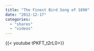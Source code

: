 ```yaml
---
title: "The Finest Bird Song of 1890"
date: "2012-12-17"
categories:
  - "shares"
  - "videos"
---
```


<div style="width: 70vw;">{{< youtube tPKFT_t2rL0>}}</div>

